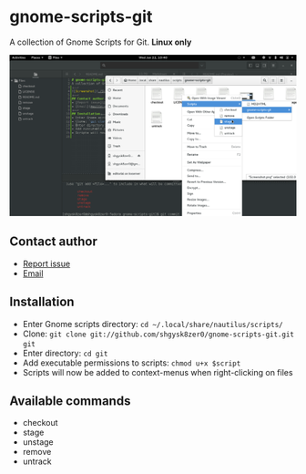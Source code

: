 # gnome-scripts-git
A collection of Gnome Scripts for Git. **Linux only**

![Screenshot](./Screenshot.png)

## Contact author
- [Report issue](https://github.com/shgysk8zer0/gnome-scripts-git/issues/new)
- [Email](mailto:shgysk8zer0@gmail.com?subject=gnome-scripts-git)

## Installation
- Enter Gnome scripts directory: `cd ~/.local/share/nautilus/scripts/`
- Clone: `git clone git://github.com/shgysk8zer0/gnome-scripts-git.git git`
- Enter directory: `cd git`
- Add executable permissions to scripts: `chmod u+x $script`
- Scripts will now be added to context-menus when right-clicking on files

## Available commands
- checkout
- stage
- unstage
- remove
- untrack
